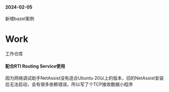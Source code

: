 #### 2024-02-05 
新增bazel案例
# Work
工作仓库

#### 配合RTI Routing Service使用
因为网络调试助手NetAssist没有适合Ubuntu 20以上的版本，旧的NetAssist安装后无法启动，会有很多依赖错误，所以写了个TCP接收数据小程序
